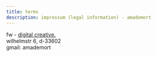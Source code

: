 ```yaml
---
title: terms
description: impressum (legal information) - amademort
---
```


fw - [digital creative.](https://fabianwohlgemuth.de)  
wilhelmstr 6, d-33602  
gmail: amademort
